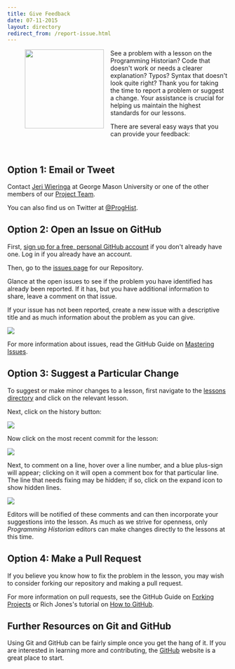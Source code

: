 ```yaml
---
title: Give Feedback
date: 07-11-2015
layout: directory
redirect_from: /report-issue.html
---
```


<figure>
	<img src="{{ site.baseurl }}/images/reader-sm.png" width="180px" style="float: left; margin-right: 15px; margin-bottom: 15px;" />
</figure>

See a problem with a lesson on the Programming Historian? Code that doesn't work or needs a clearer explanation? Typos? Syntax that doesn't look quite right? Thank you for taking the time to report a problem or suggest a change. Your assistance is crucial for helping us maintain the highest standards for our lessons.

There are several easy ways that you can provide your feedback:

<br/>

## Option 1: Email or Tweet

Contact <a href="mailto:jeri.elizabeth%2Bproghist@gmail.com">Jeri Wieringa</a> at George Mason University or one of the other members of our [Project Team](./project-team.html). 

You can also find us on Twitter at [@ProgHist](https://twitter.com/proghist).

## Option 2: Open an Issue on GitHub

First, [sign up for a free, personal GitHub account](https://help.github.com/articles/signing-up-for-a-new-github-account) if you don't already have one. Log in if you already have an account.

Then, go to the [issues page](https://github.com/programminghistorian/jekyll/issues?state=open) for our Repository. 

Glance at the open issues to see if the problem you have identified has already been reported. If it has, but you have additional information to share, leave a comment on that issue.

If your issue has not been reported, create a new issue with a descriptive title and as much information about the problem as you can give. 

![](https://cloud.githubusercontent.com/assets/1126864/3697100/52b37768-139e-11e4-816e-c3eee5516997.png)

For more information about issues, read the GitHub Guide on [Mastering Issues](https://guides.github.com/features/issues/).

## Option 3: Suggest a Particular Change

To suggest or make minor changes to a lesson, first navigate to the  [lessons directory](https://github.com/programminghistorian/jekyll/tree/gh-pages/lessons) and click on the relevant lesson. 

Next, click on the history button:

![](https://cloud.githubusercontent.com/assets/1126864/4781623/36c1e29e-5cb2-11e4-9ed8-df952fbd4a0b.png)

Now click on the most recent commit for the lesson:

![](https://cloud.githubusercontent.com/assets/1126864/4781629/901b4330-5cb2-11e4-9bc9-d211daa5e987.png)

Next, to comment on a line, hover over a line number, and a blue plus-sign will appear; clicking on it will open a comment box for that particular line. The line that needs fixing may be hidden; if so, click on the expand icon to show hidden lines.

![](https://cloud.githubusercontent.com/assets/1126864/4781633/27b780b4-5cb3-11e4-81aa-0ed217b94a2f.png)

Editors will be notified of these comments and can then incorporate your suggestions into the lesson. As much as we strive for openness, only _Programming Historian_ editors can make changes directly to the lessons at this time.


## Option 4: Make a Pull Request

If you believe you know how to fix the problem in the lesson, you may wish to consider forking our repository and making a pull request.

For more information on pull requests, see the GitHub Guide on [Forking Projects](https://guides.github.com/activities/forking/) or Rich Jones's tutorial on [How to GitHub](https://gun.io/blog/how-to-github-fork-branch-and-pull-request/).

## Further Resources on Git and GitHub

Using Git and GitHub can be fairly simple once you get the hang of it.  If you are interested in learning more and contributing, the [GitHub](https://help.github.com/articles/good-resources-for-learning-git-and-github/) website is a great place to start.
